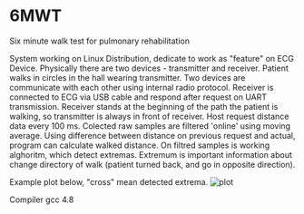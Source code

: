 # 6MWT
Six minute walk test for pulmonary rehabilitation

System working on Linux Distribution, dedicate to work as "feature" on ECG Device. 
Physically there are two devices - transmitter and receiver. 
Patient walks in circles in the hall wearing transmitter. 
Two devices are communicate with each other using internal radio protocol. 
Receiver is connected to ECG via USB cable and respond after request on UART transmission. 
Receiver stands at the beginning of the path the patient is walking, so transmitter is always in front of receiver.
Host request distance data every 100 ms. 
Colected raw samples are filtered 'online' using moving average. 
Using difference between distance on previous request and actual, program can calculate walked distance. 
On filtred samples is working alghoritm, which detect extremas. 
Extremum is important information about change directory of walk (patient turned back, and go in opposite direction). 

Example plot below, "cross" mean detected extrema.
![plot](https://user-images.githubusercontent.com/87012097/163970487-1ce7266b-8ff2-46bf-aaed-aa54160b078f.png)


Compiler gcc 4.8
